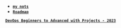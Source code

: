 - [**`my nots`**](./my-nots/)
- [**`Roadmap`**](./Roadmap/)

[**`DevOps Beginners to Advanced with Projects - 2023`**](https://www.udemy.com/course/decodingdevops/)